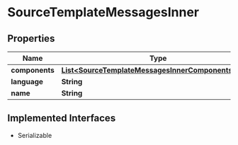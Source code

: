 

# SourceTemplateMessagesInner


## Properties

| Name | Type | Description | Notes |
|------------ | ------------- | ------------- | -------------|
|**components** | [**List&lt;SourceTemplateMessagesInnerComponentsInner&gt;**](SourceTemplateMessagesInnerComponentsInner.md) |  |  [optional] |
|**language** | **String** |  |  [optional] |
|**name** | **String** |  |  [optional] |


## Implemented Interfaces

* Serializable


